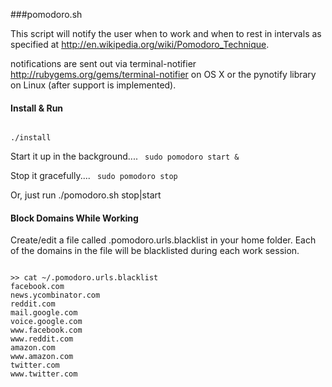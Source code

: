 ###pomodoro.sh


This script will notify the user when to work and when to rest in intervals as specified at http://en.wikipedia.org/wiki/Pomodoro_Technique.

notifications are sent out via terminal-notifier http://rubygems.org/gems/terminal-notifier on OS X or the pynotify library on Linux (after support is implemented).


####  Install & Run
<code>
./install
</code>

Start it up in the background....
<code>
sudo pomodoro start &
</code>

Stop it gracefully....
<code>
sudo pomodoro stop
</code>

Or, just run ./pomodoro.sh stop|start

#### Block Domains While Working
Create/edit a file called .pomodoro.urls.blacklist in your home folder.  Each of the domains in the file will be blacklisted during each work session.

<code>
>> cat ~/.pomodoro.urls.blacklist
facebook.com
news.ycombinator.com
reddit.com
mail.google.com
voice.google.com
www.facebook.com
www.reddit.com
amazon.com
www.amazon.com
twitter.com
www.twitter.com
</code>
